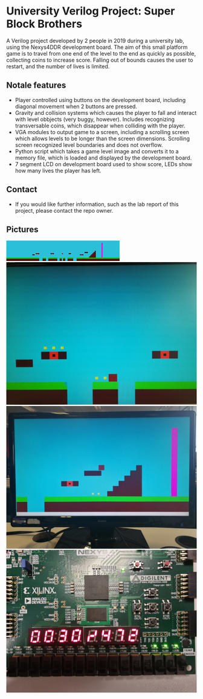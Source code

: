 # University Verilog Project: Super Block Brothers

A Verilog project developed by 2 people in 2019 during a university lab, using the Nexys4DDR development board. The aim of this small platform game is to travel from one end of the level to the end as quickly as possible, collecting coins to increase score. Falling out of bounds causes the user to restart, and the number of lives is limited.

## Notale features

- Player controlled using buttons on the development board, including diagonal movement when 2 buttons are pressed.
- Gravity and collision systems which causes the player to fall and interact with level obbjects (very buggy, however). Includes recognizing transversable coins, which disappear when colliding with the player.
- VGA modules to output game to a screen, including a scrolling screen which allows levels to be longer than the screen dimensions. Scrolling screen recognized level boundaries and does not overflow.
- Python script which takes a game level image and converts it to a memory file, which is loaded and displayed by the development board.
- 7 segment LCD on development board used to show score, LEDs show how many lives the player has left.

## Contact

- If you would like further information, such as the lab report of this project, please contact the repo owner.

## Pictures

![Bitmap Level image](./map_new.bmp "Bitmap Level image")
![Bitmap Level image](./IMG_20190104_112556.jpg "Bitmap Level image")
![Bitmap Level image](./IMG_20190106_143215.jpg "Bitmap Level image")
![Bitmap Level image](./IMG_20190104_173253.jpg "Bitmap Level image")
